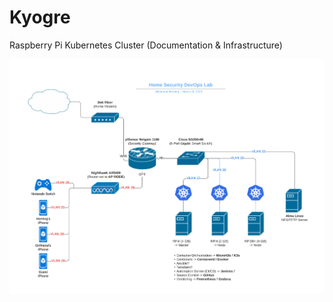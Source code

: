 # Kyogre
Raspberry Pi Kubernetes Cluster (Documentation &amp; Infrastructure)

![MarineGEO circle logo](/topology.png "MarineGEO logo")
